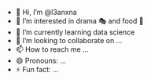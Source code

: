 - 👋 Hi, I’m @l3anxna
- 👀 I’m interested in drama 🎭 and food 🍱
- 🌱 I’m currently learning data science 
- 💞️ I’m looking to collaborate on ...
- 📫 How to reach me ...
- 😄 Pronouns: ...
- ⚡ Fun fact: ...

<!---
l3anxna/l3anxna is a ✨ special ✨ repository because its `README.md` (this file) appears on your GitHub profile.
You can click the Preview link to take a look at your changes.
--->
